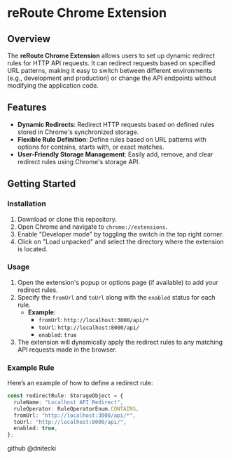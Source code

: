 # reRoute Chrome Extension

## Overview

The **reRoute Chrome Extension** allows users to set up dynamic redirect rules for HTTP API requests. It can redirect requests based on specified URL patterns, making it easy to switch between different environments (e.g., development and production) or change the API endpoints without modifying the application code.

## Features

- **Dynamic Redirects**: Redirect HTTP requests based on defined rules stored in Chrome's synchronized storage.
- **Flexible Rule Definition**: Define rules based on URL patterns with options for contains, starts with, or exact matches.
- **User-Friendly Storage Management**: Easily add, remove, and clear redirect rules using Chrome's storage API.

## Getting Started

### Installation

1. Download or clone this repository.
2. Open Chrome and navigate to `chrome://extensions`.
3. Enable "Developer mode" by toggling the switch in the top right corner.
4. Click on "Load unpacked" and select the directory where the extension is located.

### Usage

1. Open the extension's popup or options page (if available) to add your redirect rules.
2. Specify the `fromUrl` and `toUrl` along with the `enabled` status for each rule.
   - **Example**:
     - `fromUrl`: `http://localhost:3000/api/*`
     - `toUrl`: `http://localhost:8000/api/`
     - `enabled`: `true`
3. The extension will dynamically apply the redirect rules to any matching API requests made in the browser.

### Example Rule

Here’s an example of how to define a redirect rule:

```typescript
const redirectRule: StorageObject = {
  ruleName: "Localhost API Redirect",
  ruleOperator: RuleOperatorEnum.CONTAINS,
  fromUrl: "http://localhost:3000/api/*",
  toUrl: "http://localhost:8000/api/",
  enabled: true,
};
```

github @dnitecki

